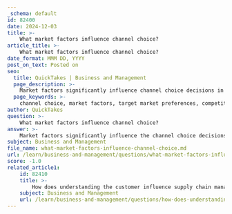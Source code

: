 ```yaml
---
_schema: default
id: 82400
date: 2024-12-03
title: >-
    What market factors influence channel choice?
article_title: >-
    What market factors influence channel choice?
date_format: MMM DD, YYYY
post_on_text: Posted on
seo:
  title: QuickTakes | Business and Management
  page_description: >-
    Market factors significantly influence channel choice decisions in businesses, including target market preferences, competitive dynamics, product characteristics, cost considerations, company capabilities, and the broader marketing environment.
  page_keywords: >-
    channel choice, market factors, target market preferences, competitive environment, product characteristics, cost considerations, company resources, marketing environment, distribution strategies, e-commerce, logistics capabilities
author: QuickTakes
question: >-
    What market factors influence channel choice?
answer: >-
    Market factors significantly influence the channel choice decisions made by businesses. Here are the key market factors that affect these decisions:\n\n1. **Target Market Preferences**: Understanding the preferences and behaviors of the target market is crucial. Companies must select channels that align with how their customers prefer to shop and receive products. For instance, if a target market values convenience, businesses may opt for channels that offer easy access, such as online platforms or local retailers.\n\n2. **Competitive Environment**: The level of competition in the market can dictate channel choices. Companies may choose distribution channels that provide better access to target customers or allow them to differentiate from competitors. For example, brands like Coca-Cola and Kraft utilize intensive distribution strategies to ensure their products are widely available, thereby enhancing their competitive edge.\n\n3. **Product Characteristics**: The nature of the product itself plays a vital role in channel selection. Factors such as perishability, fragility, unit value, and bulk can influence how products are distributed. Perishable goods may require faster, more controlled distribution channels, while durable goods might be distributed through a wider range of intermediaries.\n\n4. **Cost Considerations**: The cost of using different distribution channels is a critical factor. Businesses often seek to minimize distribution costs while maximizing reach and efficiency. This involves evaluating the trade-offs between various channels and their associated costs.\n\n5. **Company Resources and Capabilities**: The internal resources and capabilities of a company, including financial resources, logistics capabilities, and expertise, also influence channel choice. A company with robust logistics may opt for direct distribution, while one with limited resources might rely on intermediaries.\n\n6. **Marketing Environment**: External factors such as economic conditions, regulatory requirements, and technological advancements can impact channel decisions. For instance, the rise of e-commerce has led many businesses to adopt online distribution channels to meet changing consumer behaviors.\n\nIn summary, the choice of distribution channels is a strategic decision influenced by a combination of market factors, including target market preferences, competitive dynamics, product characteristics, cost considerations, company capabilities, and the broader marketing environment. Understanding these factors helps businesses optimize their distribution strategies to enhance sales and customer satisfaction.
subject: Business and Management
file_name: what-market-factors-influence-channel-choice.md
url: /learn/business-and-management/questions/what-market-factors-influence-channel-choice
score: -1.0
related_article1:
    id: 82410
    title: >-
        How does understanding the customer influence supply chain management?
    subject: Business and Management
    url: /learn/business-and-management/questions/how-does-understanding-the-customer-influence-supply-chain-management
---
```


&nbsp;